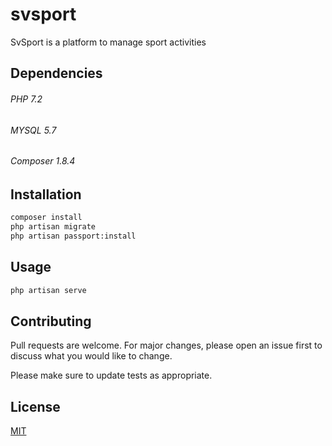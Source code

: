 # svsport

SvSport is a platform  to manage sport activities

## Dependencies
###### PHP 7.2
###### MYSQL 5.7
###### Composer 1.8.4


## Installation

```bash
composer install
php artisan migrate
php artisan passport:install
```

## Usage

```bash
php artisan serve
```

## Contributing
Pull requests are welcome. For major changes, please open an issue first to discuss what you would like to change.

Please make sure to update tests as appropriate.

## License
[MIT](https://choosealicense.com/licenses/mit/)

